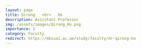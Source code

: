 ```yaml
---
layout: page
title: Qirong   <br>   Ho
description: Assistant Professor
img: /assets/images/Qirong_Ho.png
importance: 2
category: Faculty
redirect: https://mbzuai.ac.ae/study/faculty/dr-qirong-ho
---
```

